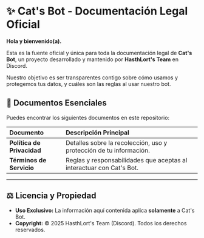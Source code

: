 # ✨ Cat's Bot - Documentación Legal Oficial

**Hola y bienvenido(a).**

Esta es la fuente oficial y única para toda la documentación legal de **Cat's Bot**, un proyecto desarrollado y mantenido por **HasthLort's Team** en Discord.

Nuestro objetivo es ser transparentes contigo sobre cómo usamos y protegemos tus datos, y cuáles son las reglas al usar nuestro bot.

## 📝 Documentos Esenciales

Puedes encontrar los siguientes documentos en este repositorio:

| Documento | Descripción Principal |
| :--- | :--- |
| **Política de Privacidad**  | Detalles sobre la recolección, uso y protección de tu información. |
| **Términos de Servicio**  | Reglas y responsabilidades que aceptas al interactuar con Cat's Bot. |

---

## ⚖️ Licencia y Propiedad

* **Uso Exclusivo:** La información aquí contenida aplica **solamente** a Cat's Bot.
* **Copyright:** © 2025 HasthLort's Team (Discord). Todos los derechos reservados.
